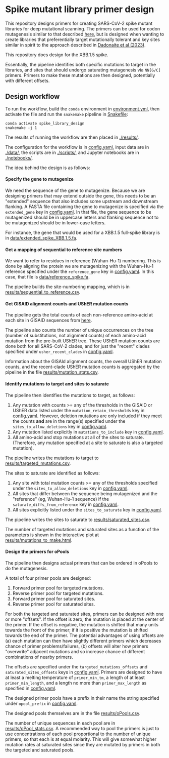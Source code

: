 # Spike mutant library primer design

This repository designs primers for creating SARS-CoV-2 spike mutant libraries for deep mutational scanning.
The primers can be used for codon mutagenesis similar to that described [here](https://github.com/jbloomlab/CodonTilingPrimers), but is designed when wanting to create libraries that preferentially target mutationally tolerant and key sites similar in spirit to the approach described in [Dadonaite et al (2023)](https://www.sciencedirect.com/science/article/pii/S0092867423001034).

This repository does design for the XBB.1.5 spike.

Essentially, the pipeline identifies both specific mutations to target in the libraries, and sites that should undergo saturating mutagenesis via `NN[G/C]` primers.
Primers to make these mutations are then designed, potentially with different offsets.

## Design workflow

To run the workflow, build the `conda` environment in [environment.yml](environment.yml), then activate the file and run the `snakemake` pipeline in [Snakefile](Snakefile):

    conda activate spike_library_design
    snakemake -j 1
    
The results of running the workflow are then placed in [./results/](results).

The configuration for the workflow is in [config.yaml](config.yaml), input data are in [./data/](data), the scripts are in [./scripts/](scripts), and Jupyter notebooks are in [./notebooks/](notebooks).

The idea behind the design is as follows:

#### Specify the gene to mutagenize
We need the sequence of the gene to mutagenize.
Because we are designing primers that may extend outside the gene, this needs to be an "extended" sequence that also includes some upstream and downstream flanking.
A FASTA file containing the gene to mutagenize is specified via the `extended_gene` key in [config.yaml](config.yaml).
In that file, the gene sequence to be mutagenized should be in uppercase letters and flanking sequence not to be mutagenized should be in lower-case letters.

For instance, the gene that would be used for a XBB.1.5 full-spike library is in [data/extended_spike_XBB.1.5.fa](data/extended_spike_XBB.1.5.fa).

#### Get a mapping of sequential to reference site numbers
We want to refer to residues in reference (Wuhan-Hu-1) numbering.
This is done by aligning the protein we are mutagenizing with the Wuhan-Hu-1 reference specified under the `reference_gene` key in [config.yaml](config.yaml).
In this case, that file is [data/reference_spike.fa](data/reference_spike.fa).

The pipeline builds the site-numbering mapping, which is in [results/sequential_to_reference.csv](results/sequential_to_reference.csv).

#### Get GISAID alignment counts and UShER mutation counts
The pipeline gets the total counts of each non-reference amino-acid at each site in GISAID sequences from [here](https://mendel.bii.a-star.edu.sg/METHODS/corona/current/MUTATIONS/hCoV-19_Human_2019_WuhanWIV04/hcov19_Spike_mutations_table.html).

The pipeline also counts the number of unique occurrences on the tree (number of substitutions, not alignment counts) of each amino-acid mutation from the pre-built UShER tree.
These UShER mutation counts are done both for all SARS-CoV-2 clades, and for just the "recent" clades specified under `usher_recent_clades` in [config.yaml](config.yaml).

Information about the GISAId alignment counts, the overall UShER mutation counts, and the recent-clade UShER mutation counts is aggregated by the pipeline in the file [results/mutation_stats.csv](results/mutation_stats.csv).

#### Identify mutations to target and sites to saturate
The pipeline then identifies the mutations to target, as follows:

 1. Any mutation with counts >= any of the thresholds in the GISAID or UShER data listed under the `mutation_retain_thresholds` key in [config.yaml](config.yaml). However, deletion mutations are only included if they meet the counts **and** are in the range(s) specified under the `sites_to_allow_deletions` key in [config.yaml](config.yaml).
 2. Any mutation listed explicitly in `mutations_to_include` key in [config.yaml](config.yaml).
 3. All amino-acid and stop mutations at all of the sites to saturate. (Therefore, any mutation specified at a site to saturate is also a targeted mutation).
 
The pipeline writes the mutations to target to [results/targeted_mutations.csv](results/targeted_mutations.csv).
 
The sites to saturate are identified as follows:

  1. Any site with total mutation counts >= any of the thresholds specified under the `sites_to_allow_deletions` key in [config.yaml](config.yaml).
  2. All sites that differ between the sequence being mutagenized and the "reference" (eg, Wuhan-Hu-1 sequence) if the `saturate_diffs_from_reference` key in [config.yaml](config.yaml).
  3. All sites explicitly listed under the `sites_to_saturate` key in [config.yaml](config.yaml).
  
The pipeline writes the sites to saturate to [results/saturated_sites.csv](results/saturated_sites.csv).

The number of targeted mutations and saturated sites as a function of the parameters is shown in the interactive plot at [results/mutations_to_make.html](results/mutations_to_make.html).

#### Design the primers for oPools
The pipeline then designs actual primers that can be ordered in oPools to do the mutagenesis.

A total of four primer pools are designed:
 1. Forward primer pool for targeted mutations.
 2. Reverse primer pool for targeted mutations.
 3. Forward primer pool for saturated sites.
 4. Reverse primer pool for saturated sites.
 
For both the targeted and saturated sites, primers can be designed with one or more "offsets".
If the offset is zero, the mutation is placed at the center of the primer.
If the offset is negative, the mutation is shifted that many units towards the front of the primer; if it is positive the mutation is shifted towards the end of the primer.
The potential advantages of using offsets are (a) each mutation can then have slightly different primers which decreases chance of primer problems/failures, (b) offsets will alter how primers "overwrite" adjacent mutations and so increase chance of different combinations of nearby primers.

The offsets are specified under the `targeted_mutations_offsets` and `saturated_sites_offsets` keys in [config.yaml](config.yaml).
Primers are designed to have at least a melting temperature of `primer_min_tm`, a length of at least `primer_min_length`, and a length no more than `primer_max_length` as specified in [config.yaml](config.yaml).

The designed primer pools have a prefix in their name the string specified under `opool_prefix` in [config.yaml](config.yaml).

The designed pools themselves are in the file [results/oPools.csv](results/oPools.csv).

The number of unique sequences in each pool are in [results/oPool_stats.csv](results/oPool_stats.csv).
A recommended way to pool the primers is just to use concentrations of each pool proportional to the number of unique primers, so that each is at equal molarity.
This will give somewhat higher mutation rates at saturated sites since they are mutated by primers in both the targeted and saturated pools.
